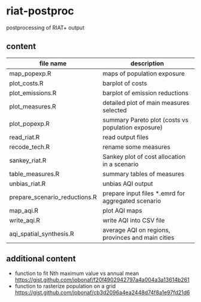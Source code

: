 # riat-postproc
postprocessing of RIAT+ output

## content

| file name | description |
|-----------|-------------|
|map_popexp.R|maps of population exposure|
|plot_costs.R|barplot of costs|
|plot_emissions.R|barplot of emission reductions|
|plot_measures.R|detailed plot of main measures selected|
|plot_popexp.R|summary Pareto plot (costs vs population exposure)|
|read_riat.R|read output files|
|recode_tech.R|rename some measures|
|sankey_riat.R|Sankey plot of cost allocation in a scenario|
|table_measures.R|summary tables of measures|
|unbias_riat.R|unbias AQI output|
|prepare_scenario_reductions.R|prepare input files *.emrd for aggregated scenario|
|map_aqi.R|plot AQI maps|
|write_aqi.R|write AQI into CSV file|
|aqi_spatial_synthesis.R|average AQI on regions, provinces and main cities|


## additional content

* function to fit Nth maximum value vs annual mean https://gist.github.com/jobonaf/f20f4902942797a4a004a3a13614b261
* function to rasterize population on a grid https://gist.github.com/jobonaf/cb3d2096a4ea2448d74f8a1e97fd21d6